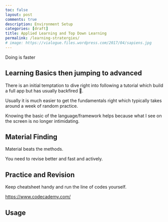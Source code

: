 ```yaml
---
toc: false
layout: post
comments: true
description: Environment Setup
categories: [draft]
title: Applied Learning and Top Down Learning
permalink: /learning-stratergies/
# image: https://vialogue.files.wordpress.com/2017/04/sapiens.jpg
---
```



Doing is faster 


## Learning Basics then jumping to advanced

There is an initial temptation to dive right into following a tutorial which build a full app but has usually backfired 🔫.

Usually it is much easier to get the fundamentals right which typically takes around a week of random practice.

Knowing the basic of the language/framework helps because what I see on the screen is no longer intimidating.

## Material Finding

Material beats the methods.

You need to revise better and fast and actively.

## Practice and Revision
Keep cheatsheet handy and run the line of codes yourself.

https://www.codecademy.com/

## Usage